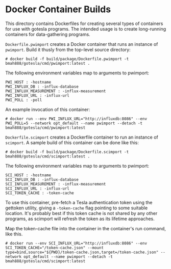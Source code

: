 Docker Container Builds
=======================

This directory contains Dockerfiles for creating several types of
containers for use with gotesla programs.  The intended usage is to
create long-running containers for data-gathering programs.

`Dockerfile.pwimport` creates a Docker container that runs an
instance of `pwimport`.  Build it thusly from the top-level source
directory:

    # docker build -f build/package/Dockerfile.pwimport -t bmah888/gotesla/cmd/pwimport:latest .

The following environment variables map to arguments to pwimport:

    PWI_HOST : -hostname
    PWI_INFLUX_DB : -influx-database
    PWI_INFLUX_MEASUREMENT : -influx-measurement
    PWI_INFLUX_URL : -influx-url
    PWI_POLL : -poll

An example invocation of this container:

    # docker run --env PWI_INFLUX_URL="http://influxdb:8086" --env PWI_POLL=5 --network opt_default --name pwimport --detach -t bmah888/gotesla/cmd/pwimport:latest

`Dockerfile.scimport` creates a Dockerfile container to run an
instance of `scimport`.  A sample build of this container can be done
like this:

    # docker build -f build/package/Dockerfile.scimport -t bmah888/gotesla/cmd/scimport:latest .

The following environment variables map to arguments to pwimport:

    SCI_HOST : -hostname
    SCI_INFLUX_DB : -influx-database
    SCI_INFLUX_MEASUREMENT : -influx-measurement
    SCI_INFLUX_URL : -influx-url
    SCI_TOKEN_CACHE : -token-cache

To use this container, pre-fetch a Tesla authentication token using
the gettoken utility, giving a `-token-cache` flag pointing to some
suitable location. It's probably best if this token cache is not
shared by any other programs, as scimport will refresh the token as
its lifetime approaches.

Map the token-cache file into the container in the container's run
command, like this.

    # docker run --env SCI_INFLUX_URL="http://influxdb:8086" --env SCI_TOKEN_CACHE="/token-cache.json" --mount type=bind,source="${PWD}/token-cache.json,target=/token-cache.json" --network opt_default --name pwimport --detach -t bmah888/gotesla/cmd/scimport:latest
